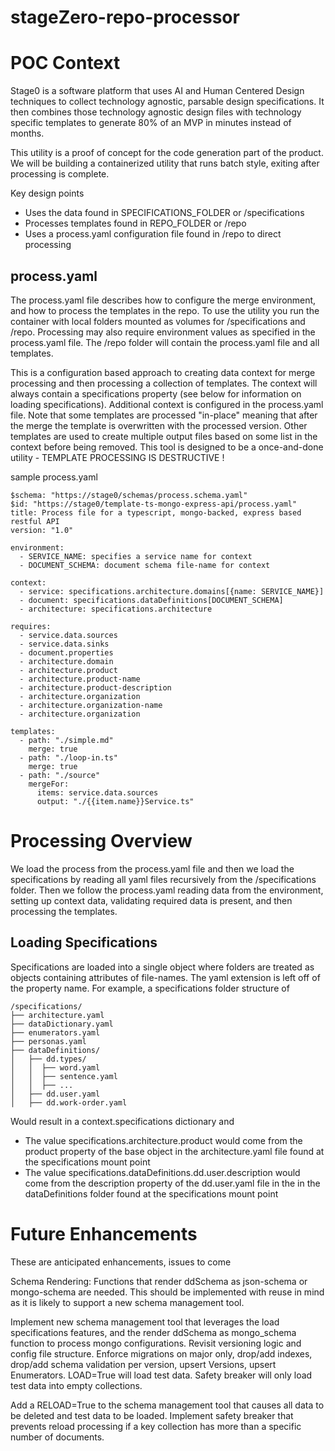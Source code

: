 # stageZero-repo-processor

# POC Context
Stage0 is a software platform that uses AI and Human Centered Design techniques to collect technology agnostic, parsable design specifications. It then combines those technology agnostic design files with technology specific templates to generate 80% of an MVP in minutes instead of months. 

This utility is a proof of concept for the code generation part of the product. We will be building a containerized utility that runs batch style, exiting after processing is complete. 

Key design points
- Uses the data found in SPECIFICATIONS_FOLDER or /specifications
- Processes templates found in REPO_FOLDER or /repo
- Uses a process.yaml configuration file found in /repo to direct processing

## process.yaml
The process.yaml file describes how to configure the merge environment, and how to process the templates in the repo. To use the utility you run the container with local folders mounted as volumes for /specifications and /repo. Processing may also require environment values as specified in the process.yaml file. The /repo folder will contain the process.yaml file and all templates. 

This is a configuration based approach to creating data context for merge processing and then processing a collection of templates. The context will always contain a specifications property (see below for information on loading specifications). Additional context is configured in the process.yaml file. Note that some templates are processed "in-place" meaning that after the merge the template is overwritten with the processed version. Other templates are used to create multiple output files based on some list in the context before being removed. This tool is designed to be a once-and-done utility - TEMPLATE PROCESSING IS DESTRUCTIVE !

sample process.yaml
```
$schema: "https://stage0/schemas/process.schema.yaml"
$id: "https://stage0/template-ts-mongo-express-api/process.yaml"
title: Process file for a typescript, mongo-backed, express based restful API
version: "1.0"

environment:
  - SERVICE_NAME: specifies a service name for context
  - DOCUMENT_SCHEMA: document schema file-name for context

context:
  - service: specifications.architecture.domains[{name: SERVICE_NAME}]
  - document: specifications.dataDefinitions[DOCUMENT_SCHEMA]
  - architecture: specifications.architecture

requires:
  - service.data.sources
  - service.data.sinks
  - document.properties
  - architecture.domain
  - architecture.product
  - architecture.product-name
  - architecture.product-description
  - architecture.organization
  - architecture.organization-name
  - architecture.organization

templates:
  - path: "./simple.md"
    merge: true
  - path: "./loop-in.ts"
    merge: true
  - path: "./source"
    mergeFor: 
      items: service.data.sources
      output: "./{{item.name}}Service.ts"
```

# Processing Overview
We load the process from the process.yaml file and then we load the specifications by reading all yaml files recursively from the  /specifications folder. Then we follow the process.yaml reading data from the environment, setting up context data, validating required data is present, and then processing the templates. 

## Loading Specifications
Specifications are loaded into a single object where folders are treated as objects containing attributes of file-names. The yaml extension is left off of the property name. For example, a specifications folder structure of
```
/specifications/
├── architecture.yaml
├── dataDictionary.yaml
├── enumerators.yaml
├── personas.yaml
├── dataDefinitions/    
│   ├── dd.types/
│   │  ├── word.yaml    
│   │  ├── sentence.yaml
│   │  ├── ...
│   ├── dd.user.yaml
│   ├── dd.work-order.yaml
```

Would result in a context.specifications dictionary and
- The value specifications.architecture.product 
  would come from the product property 
  of the base object in the architecture.yaml file
  found at the specifications mount point
- The value specifications.dataDefinitions.dd.user.description 
  would come from the description property 
  of the dd.user.yaml file in the 
  in the dataDefinitions folder
  found at the specifications mount point


# Future Enhancements
These are anticipated enhancements, issues to come

Schema Rendering: Functions that render ddSchema as json-schema or mongo-schema are needed. This should be implemented with reuse in mind as it is likely to support a new schema management tool. 

Implement new schema management tool that leverages the load specifications features, and the render ddSchema as mongo_schema function to process mongo configurations. Revisit versioning logic and config file structure. Enforce migrations on major only, drop/add indexes, drop/add schema validation per version, upsert Versions, upsert Enumerators. LOAD=True will load test data. Safety breaker will only load test data into empty collections.

Add a RELOAD=True to the schema management tool that causes all data to be deleted and test data to be loaded. Implement safety breaker that prevents reload processing if a key collection has more than a specific number of documents. 


